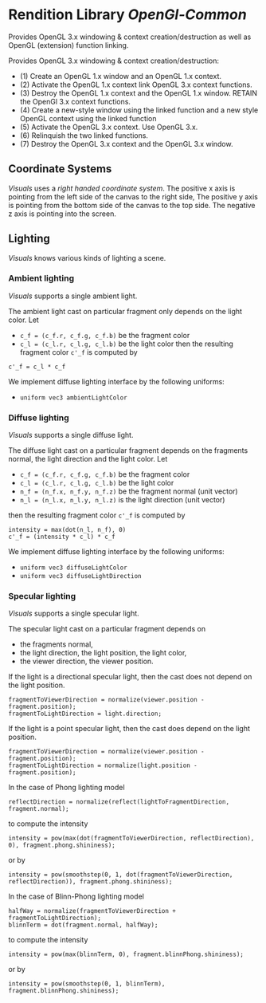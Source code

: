# Rendition Library *OpenGl-Common*
Provides OpenGL 3.x windowing & context creation/destruction as well as OpenGL (extension) function linking.

Provides OpenGL 3.x windowing & context creation/destruction:
- (1) Create an OpenGL 1.x window and an OpenGL 1.x context.
- (2) Activate the OpenGL 1.x context link OpenGL 3.x context functions.
- (3) Destroy the OpenGL 1.x context and the OpenGL 1.x window.
      RETAIN the OpenGl 3.x context functions.
- (4) Create a new-style window using the linked function and a new style OpenGL context using the linked function
- (5) Activate the OpenGL 3.x context. Use OpenGL 3.x.
- (6) Relinquish the two linked functions.
- (7) Destroy the OpenGL 3.x context and the OpenGL 3.x window.

## Coordinate Systems
*Visuals* uses a *right handed coordinate system*.
The positive x axis is pointing from the left side of the canvas to the right side,
The positive y axis is pointing from the bottom side of the canvas to the top side.
The negative z axis is pointing into the screen.

## Lighting
*Visuals* knows various kinds of lighting a scene.

### Ambient lighting
*Visuals* supports a single ambient light.

The ambient light cast on particular fragment only depends on the light color.
Let
- `c_f = (c_f.r, c_f.g, c_f.b)` be the fragment color
- `c_l = (c_l.r, c_l.g, c_l.b)` be the light color
then the resulting fragment color `c'_f` is computed by
```
c'_f = c_l * c_f
```
We implement diffuse lighting interface by the following uniforms:
- `uniform vec3 ambientLightColor`

### Diffuse lighting
*Visuals* supports a single diffuse light.

The diffuse light cast on a particular fragment depends on the fragments normal, the light direction and the light color.
Let
- `c_f = (c_f.r, c_f.g, c_f.b)` be the fragment color
- `c_l = (c_l.r, c_l.g, c_l.b)` be the light color
- `n_f = (n_f.x, n_f.y, n_f.z)` be the fragment normal (unit vector)
- `n_l = (n_l.x, n_l.y, n_l.z)` is the light direction (unit vector)

then the resulting fragment color `c'_f` is computed by
```
intensity = max(dot(n_l, n_f), 0)
c'_f = (intensity * c_l) * c_f
```

We implement diffuse lighting interface by the following uniforms:
- `uniform vec3 diffuseLightColor`
- `uniform vec3 diffuseLightDirection`

### Specular lighting
*Visuals* supports a single specular light.

The specular light cast on a particular fragment depends on
- the fragments normal,
- the light direction, the light position, the light color,
- the viewer direction, the viewer position.

If the light is a directional specular light, then the cast does not depend on the light position.
```
fragmentToViewerDirection = normalize(viewer.position - fragment.position);
fragmentToLightDirection = light.direction;
```

If the light is a point specular light, then the cast does depend on the light position.
```
fragmentToViewerDirection = normalize(viewer.position - fragment.position);
fragmentToLightDirection = normalize(light.position - fragment.position);
```

In the case of Phong lighting model
```
reflectDirection = normalize(reflect(lightToFragmentDirection, fragment.normal);
```
to compute the intensity
```
intensity = pow(max(dot(fragmentToViewerDirection, reflectDirection), 0), fragment.phong.shininess);
```
or by
```
intensity = pow(smoothstep(0, 1, dot(fragmentToViewerDirection, reflectDirection)), fragment.phong.shininess);
```

In the case of Blinn-Phong lighting model
```
halfWay = normalize(fragmentToViewerDirection + fragmentToLightDirection);
blinnTerm = dot(fragment.normal, halfWay);
```
to compute the intensity
```
intensity = pow(max(blinnTerm, 0), fragment.blinnPhong.shininess);
```
or by
```
intensity = pow(smoothstep(0, 1, blinnTerm), fragment.blinnPhong.shininess);
```
